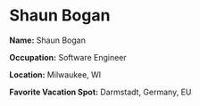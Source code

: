 # Shaun Bogan

**Name:** Shaun Bogan

**Occupation:** Software Engineer

**Location:** Milwaukee, WI

**Favorite Vacation Spot:** Darmstadt, Germany, EU

